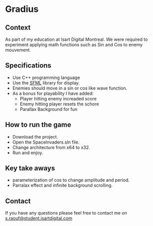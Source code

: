 # Gradius

## Context 
As part of my education at Isart Digital Montreal. We were required to experiment applying math functions such as Sin and Cos to enemy mouvement. 

## Specifications
* Use C++ programming language
* Use the [SFML](https://www.sfml-dev.org/) library for display.
* Enemies should move in a sin or cos like wave function.
* As a bonus for playability I have added:
    * Player hitting enemy increaded score
    * Enemy hitting player resets the schore
    * Parallax Background for fun

## How to run the game
* Download the project.
* Open the SpaceInvaders.sln file.
* Change architecture from x64 to x32.
* Run and enjoy.

## Key take aways
* parameterization of cos to change amplitude and period.
* Parralax effect and infinite background scrolling.

## Contact
If you have any questions please feel free to contact me on s.raouf@student.isartdigital.com
